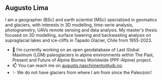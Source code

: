 Augusto Lima 
--
I am a geographer (BSc) and earth scientist (MSc) specialized in geomatics and glaciers, with interests in 3D modelling, time-serie analysis, photogrametry, UAVs remote sensing and data analysis. My master's thesis focused on 3D modelling, surface lowering and backwasting analysis on supraglacial lakes and ice-cliffs in Tapado Glacier, Chile from 1955-2023. 

- 🌱 I’m currently working on an open geodatabase of Last Global Maximum (LGM) paleoglaciers in alpine environments within The Past, Present and Future of Alpine Biomes Worldwide (PPF-Alpine) project.
- 📫 You can reach me on augusto.naschimento@uib.no.
- ✨ We do not have glaciers from where I am from since the Paleozoic!

<!---
ac-lima/ac-lima is a ✨ special ✨ repository because its `README.md` (this file) appears on your GitHub profile.
You can click the Preview link to take a look at your changes.
--->
